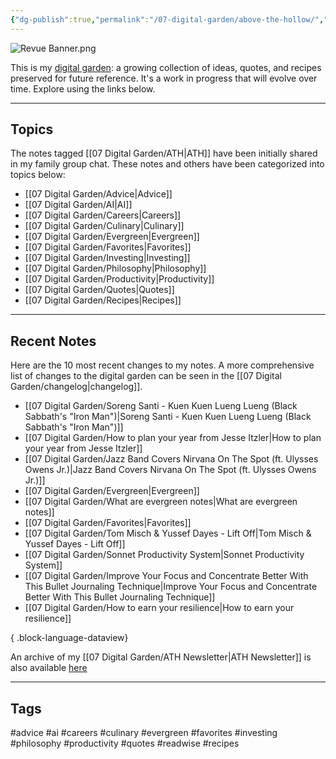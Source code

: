 ```yaml
---
{"dg-publish":true,"permalink":"/07-digital-garden/above-the-hollow/","tags":["gardenEntry"],"updated":"2025-04-08T18:50:52.849-07:00"}
---
```


![Revue Banner.png](/img/user/06%20Utilities/Attachments/Revue%20Banner.png)

This is my [digital garden](https://cagrimmett.com/ideas/2020/11/08/what-are-digital-gardens/): a growing collection of ideas, quotes, and recipes preserved for future reference. It's a work in progress that will evolve over time. Explore using the links below.

---
## Topics

The notes tagged [[07 Digital Garden/ATH\|ATH]]  have been initially shared in my family group chat. These notes and others have been categorized into topics below:

- [[07 Digital Garden/Advice\|Advice]]
- [[07 Digital Garden/AI\|AI]]
- [[07 Digital Garden/Careers\|Careers]]
- [[07 Digital Garden/Culinary\|Culinary]]
- [[07 Digital Garden/Evergreen\|Evergreen]]
- [[07 Digital Garden/Favorites\|Favorites]]
- [[07 Digital Garden/Investing\|Investing]]
- [[07 Digital Garden/Philosophy\|Philosophy]]
- [[07 Digital Garden/Productivity\|Productivity]]
- [[07 Digital Garden/Quotes\|Quotes]]
- [[07 Digital Garden/Recipes\|Recipes]]

---
## Recent Notes

Here are the 10 most recent changes to my notes. A more comprehensive list of changes to the digital garden can be seen in the [[07 Digital Garden/changelog\|changelog]].
- [[07 Digital Garden/Soreng Santi - Kuen Kuen Lueng Lueng (Black Sabbath's "Iron Man")\|Soreng Santi - Kuen Kuen Lueng Lueng (Black Sabbath's "Iron Man")]]
- [[07 Digital Garden/How to plan your year from Jesse Itzler\|How to plan your year from Jesse Itzler]]
- [[07 Digital Garden/Jazz Band Covers Nirvana On The Spot (ft. Ulysses Owens Jr.)\|Jazz Band Covers Nirvana On The Spot (ft. Ulysses Owens Jr.)]]
- [[07 Digital Garden/Evergreen\|Evergreen]]
- [[07 Digital Garden/What are evergreen notes\|What are evergreen notes]]
- [[07 Digital Garden/Favorites\|Favorites]]
- [[07 Digital Garden/Tom Misch & Yussef Dayes - Lift Off\|Tom Misch & Yussef Dayes - Lift Off]]
- [[07 Digital Garden/Sonnet Productivity System\|Sonnet Productivity System]]
- [[07 Digital Garden/Improve Your Focus and Concentrate Better With This Bullet Journaling Technique\|Improve Your Focus and Concentrate Better With This Bullet Journaling Technique]]
- [[07 Digital Garden/How to earn your resilience\|How to earn your resilience]]

{ .block-language-dataview}

An archive of my  [[07 Digital Garden/ATH Newsletter\|ATH Newsletter]] is also available [here](https://abovethehollow.beehiiv.com/)

---
## Tags

 #advice #ai #careers #culinary #evergreen  #favorites #investing #philosophy #productivity #quotes #readwise #recipes 